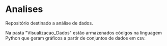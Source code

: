 # Analises
 Repositório destinado a análise de dados.

Na pasta "Visualizacao_Dados" estão armazenados códigos na linguagem Python que geram gráficos a partir de conjuntos de dados em csv.
